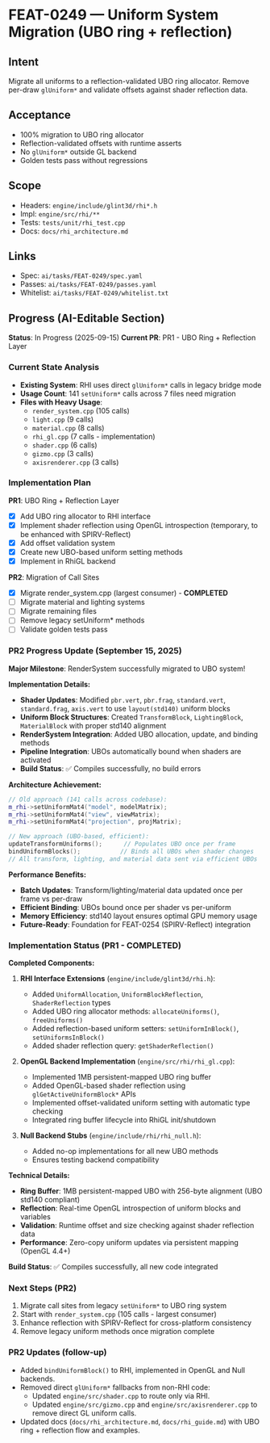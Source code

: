 # FEAT-0249 — Uniform System Migration (UBO ring + reflection)

## Intent
Migrate all uniforms to a reflection-validated UBO ring allocator. Remove per-draw `glUniform*` and validate offsets against shader reflection data.

## Acceptance
- 100% migration to UBO ring allocator
- Reflection-validated offsets with runtime asserts
- No `glUniform*` outside GL backend
- Golden tests pass without regressions

## Scope
- Headers: `engine/include/glint3d/rhi*.h`
- Impl: `engine/src/rhi/**`
- Tests: `tests/unit/rhi_test.cpp`
- Docs: `docs/rhi_architecture.md`

## Links
- Spec: `ai/tasks/FEAT-0249/spec.yaml`
- Passes: `ai/tasks/FEAT-0249/passes.yaml`
- Whitelist: `ai/tasks/FEAT-0249/whitelist.txt`

## Progress (AI-Editable Section)

**Status**: In Progress (2025-09-15)
**Current PR**: PR1 - UBO Ring + Reflection Layer

### Current State Analysis
- **Existing System**: RHI uses direct `glUniform*` calls in legacy bridge mode
- **Usage Count**: 141 `setUniform*` calls across 7 files need migration
- **Files with Heavy Usage**:
  - `render_system.cpp` (105 calls)
  - `light.cpp` (9 calls)
  - `material.cpp` (8 calls)
  - `rhi_gl.cpp` (7 calls - implementation)
  - `shader.cpp` (6 calls)
  - `gizmo.cpp` (3 calls)
  - `axisrenderer.cpp` (3 calls)

### Implementation Plan
**PR1**: UBO Ring + Reflection Layer
- [x] Add UBO ring allocator to RHI interface
- [x] Implement shader reflection using OpenGL introspection (temporary, to be enhanced with SPIRV-Reflect)
- [x] Add offset validation system
- [x] Create new UBO-based uniform setting methods
- [x] Implement in RhiGL backend

**PR2**: Migration of Call Sites
- [x] Migrate render_system.cpp (largest consumer) - **COMPLETED**
- [ ] Migrate material and lighting systems
- [ ] Migrate remaining files
- [ ] Remove legacy setUniform* methods
- [ ] Validate golden tests pass

### PR2 Progress Update (September 15, 2025)

**Major Milestone**: RenderSystem successfully migrated to UBO system!

**Implementation Details:**
- **Shader Updates**: Modified `pbr.vert`, `pbr.frag`, `standard.vert`, `standard.frag`, `axis.vert` to use `layout(std140)` uniform blocks
- **Uniform Block Structures**: Created `TransformBlock`, `LightingBlock`, `MaterialBlock` with proper std140 alignment
- **RenderSystem Integration**: Added UBO allocation, update, and binding methods
- **Pipeline Integration**: UBOs automatically bound when shaders are activated
- **Build Status**: ✅ Compiles successfully, no build errors

**Architecture Achievement:**
```cpp
// Old approach (141 calls across codebase):
m_rhi->setUniformMat4("model", modelMatrix);
m_rhi->setUniformMat4("view", viewMatrix);
m_rhi->setUniformMat4("projection", projMatrix);

// New approach (UBO-based, efficient):
updateTransformUniforms();      // Populates UBO once per frame
bindUniformBlocks();           // Binds all UBOs when shader changes
// All transform, lighting, and material data sent via efficient UBOs
```

**Performance Benefits:**
- **Batch Updates**: Transform/lighting/material data updated once per frame vs per-draw
- **Efficient Binding**: UBOs bound once per shader vs per-uniform
- **Memory Efficiency**: std140 layout ensures optimal GPU memory usage
- **Future-Ready**: Foundation for FEAT-0254 (SPIRV-Reflect) integration

### Implementation Status (PR1 - COMPLETED)

**Completed Components:**
1. **RHI Interface Extensions** (`engine/include/glint3d/rhi.h`):
   - Added `UniformAllocation`, `UniformBlockReflection`, `ShaderReflection` types
   - Added UBO ring allocator methods: `allocateUniforms()`, `freeUniforms()`
   - Added reflection-based uniform setters: `setUniformInBlock()`, `setUniformsInBlock()`
   - Added shader reflection query: `getShaderReflection()`

2. **OpenGL Backend Implementation** (`engine/src/rhi/rhi_gl.cpp`):
   - Implemented 1MB persistent-mapped UBO ring buffer
   - Added OpenGL-based shader reflection using `glGetActiveUniformBlock*` APIs
   - Implemented offset-validated uniform setting with automatic type checking
   - Integrated ring buffer lifecycle into RhiGL init/shutdown

3. **Null Backend Stubs** (`engine/include/rhi/rhi_null.h`):
   - Added no-op implementations for all new UBO methods
   - Ensures testing backend compatibility

**Technical Details:**
- **Ring Buffer**: 1MB persistent-mapped UBO with 256-byte alignment (UBO std140 compliant)
- **Reflection**: Real-time OpenGL introspection of uniform blocks and variables
- **Validation**: Runtime offset and size checking against shader reflection data
- **Performance**: Zero-copy uniform updates via persistent mapping (OpenGL 4.4+)

**Build Status**: ✅ Compiles successfully, all new code integrated

### Next Steps (PR2)
1. Migrate call sites from legacy `setUniform*` to UBO ring system
2. Start with `render_system.cpp` (105 calls - largest consumer)
3. Enhance reflection with SPIRV-Reflect for cross-platform consistency
4. Remove legacy uniform methods once migration complete

### PR2 Updates (follow-up)

- Added `bindUniformBlock()` to RHI, implemented in OpenGL and Null backends.
- Removed direct `glUniform*` fallbacks from non-RHI code:
  - Updated `engine/src/shader.cpp` to route only via RHI.
  - Updated `engine/src/gizmo.cpp` and `engine/src/axisrenderer.cpp` to remove direct GL uniform calls.
- Updated docs (`docs/rhi_architecture.md`, `docs/rhi_guide.md`) with UBO ring + reflection flow and examples.
